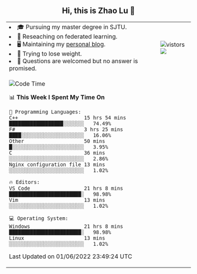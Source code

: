 <h2 align="center"> Hi, this is Zhao Lu 👋</h2>

<table style="overflow:hidden;">
    <tr> 
        <td>
            <li>🎓 Pursuing my master degree in SJTU.</li>
            <li>🌱 Reseaching on federated learning.</li>
            <li>🖥️ Maintaining my <a href="https://ifarewell.xyz">personal blog</a>.</li>
            <li>💪 Trying to lose weight.</li>
            <li>💬 Questions are welcomed but no answer is promised.</li> 
        </td>
        <td>
            <img src="https://visitor-badge.glitch.me/badge?page_id=ifarewell" alt="vistors" />
        <br>
          <img src="https://github-readme-stats.vercel.app/api?username=ifarewell&theme=graywhite&hide=prs,contribs&show_icons=true&hide_border=true&icon_color=CE1D2D&text_color=718096&bg_color=ffffff&hide_title=true" />
        </td>
    </tr>
    <tr>
        <td colspan="2">
            
<!--START_SECTION:waka-->
![Code Time](http://img.shields.io/badge/Code%20Time-180%20hrs%2032%20mins-blue)

📊 **This Week I Spent My Time On** 

```text
💬 Programming Languages: 
C++                      15 hrs 54 mins      ██████████████████░░░░░░░   74.49% 
F#                       3 hrs 25 mins       ████░░░░░░░░░░░░░░░░░░░░░   16.06% 
Other                    50 mins             █░░░░░░░░░░░░░░░░░░░░░░░░   3.95% 
C                        36 mins             ░░░░░░░░░░░░░░░░░░░░░░░░░   2.86% 
Nginx configuration file 13 mins             ░░░░░░░░░░░░░░░░░░░░░░░░░   1.02%

🔥 Editors: 
VS Code                  21 hrs 8 mins       ████████████████████████░   98.98% 
Vim                      13 mins             ░░░░░░░░░░░░░░░░░░░░░░░░░   1.02%

💻 Operating System: 
Windows                  21 hrs 8 mins       ████████████████████████░   98.98% 
Linux                    13 mins             ░░░░░░░░░░░░░░░░░░░░░░░░░   1.02%

```


 Last Updated on 01/06/2022 23:49:24 UTC
<!--END_SECTION:waka-->
            
</td></tr>
</table>

